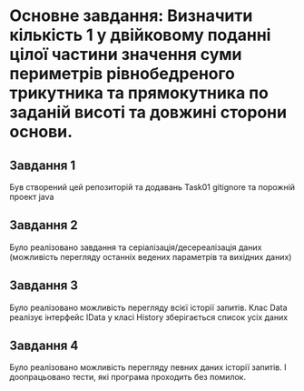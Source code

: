 # Основне завдання: Визначити кількість 1 у двійковому поданні цілої частини значення суми периметрів рівнобедреного трикутника та прямокутника по заданій висоті та довжині сторони основи.
## Завдання 1
Був створений цей репозиторій та додавань Task01 gitignore та порожній проект java
## Завдання 2
Було реалізовано завдання та серіалізація/десереалізація даних (можливість перегляду останніх ведених параметрів та вихідних даних)

## Завдання 3
Було реалізовано можливість перегляду всієї історії запитів. Клас Data реалізує інтерфейс IData у класі History зберігається список усіх даних

## Завдання 4
Було реалізовано можливість перегляду певних даних історії запитів. І доопрацьовано тести, які програма проходить без помилок.
